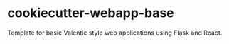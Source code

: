 # cookiecutter-webapp-base

Template for basic Valentic style web applications using Flask and React.

